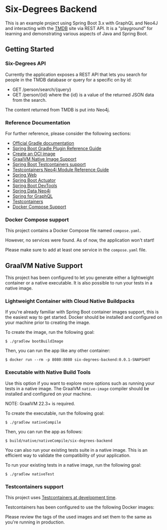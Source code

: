 # Six-Degrees Backend

This is an example project using Spring Boot 3.x with GraphQL and Neo4J and interacting
with the [TMDB](https://www.themoviedb.org) site via REST API. It is a "playground" for
learning and demonstrating various aspects of Java and Spring Boot.

## Getting Started

### Six-Degrees API

Currently the application exposes a REST API that lets you search for people in the TMDB
database or query for a specific on by id:

* GET /person/search/{query}
* GET /person/{id}
  where the {id} is a value of the returned JSON data from the search.

The content returned from TMDB is put into Neo4j.

### Reference Documentation

For further reference, please consider the following sections:

* [Official Gradle documentation](https://docs.gradle.org)
* [Spring Boot Gradle Plugin Reference Guide](https://docs.spring.io/spring-boot/docs/3.3.4/gradle-plugin/reference/html/)
* [Create an OCI image](https://docs.spring.io/spring-boot/docs/3.3.4/gradle-plugin/reference/html/#build-image)
* [GraalVM Native Image Support](https://docs.spring.io/spring-boot/docs/3.3.4/reference/html/native-image.html#native-image)
* [Spring Boot Testcontainers support](https://docs.spring.io/spring-boot/docs/3.3.4/reference/html/features.html#features.testing.testcontainers)
* [Testcontainers Neo4j Module Reference Guide](https://java.testcontainers.org/modules/databases/neo4j/)
* [Spring Web](https://docs.spring.io/spring-boot/docs/3.3.4/reference/htmlsingle/index.html#web)
* [Spring Boot Actuator](https://docs.spring.io/spring-boot/docs/3.3.4/reference/htmlsingle/index.html#actuator)
* [Spring Boot DevTools](https://docs.spring.io/spring-boot/docs/3.3.4/reference/htmlsingle/index.html#using.devtools)
* [Spring Data Neo4j](https://docs.spring.io/spring-boot/docs/3.3.4/reference/htmlsingle/index.html#data.nosql.neo4j)
* [Spring for GraphQL](https://docs.spring.io/spring-boot/docs/3.3.4/reference/htmlsingle/index.html#web.graphql)
* [Testcontainers](https://java.testcontainers.org/)
* [Docker Compose Support](https://docs.spring.io/spring-boot/docs/3.3.4/reference/htmlsingle/index.html#features.docker-compose)

### Docker Compose support

This project contains a Docker Compose file named `compose.yaml`.

However, no services were found. As of now, the application won't start!

Please make sure to add at least one service in the `compose.yaml` file.

## GraalVM Native Support

This project has been configured to let you generate either a lightweight container or a native executable.
It is also possible to run your tests in a native image.

### Lightweight Container with Cloud Native Buildpacks

If you're already familiar with Spring Boot container images support, this is the easiest way to get started.
Docker should be installed and configured on your machine prior to creating the image.

To create the image, run the following goal:

```
$ ./gradlew bootBuildImage
```

Then, you can run the app like any other container:

```
$ docker run --rm -p 8080:8080 six-degrees-backend:0.0.1-SNAPSHOT
```

### Executable with Native Build Tools

Use this option if you want to explore more options such as running your tests in a native image.
The GraalVM `native-image` compiler should be installed and configured on your machine.

NOTE: GraalVM 22.3+ is required.

To create the executable, run the following goal:

```
$ ./gradlew nativeCompile
```

Then, you can run the app as follows:

```
$ build/native/nativeCompile/six-degrees-backend
```

You can also run your existing tests suite in a native image.
This is an efficient way to validate the compatibility of your application.

To run your existing tests in a native image, run the following goal:

```
$ ./gradlew nativeTest
```

### Testcontainers support

This project
uses [Testcontainers at development time](https://docs.spring.io/spring-boot/docs/3.3.4/reference/html/features.html#features.testing.testcontainers.at-development-time).

Testcontainers has been configured to use the following Docker images:

Please review the tags of the used images and set them to the same as you're running in production.
